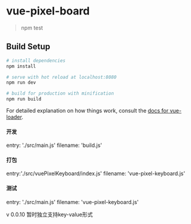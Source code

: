 # vue-pixel-board

> npm test

## Build Setup

``` bash
# install dependencies
npm install

# serve with hot reload at localhost:8080
npm run dev

# build for production with minification
npm run build
```

For detailed explanation on how things work, consult the [docs for vue-loader](http://vuejs.github.io/vue-loader).

#### 开发
entry: './src/main.js'
filename: 'build.js'


#### 打包
entry:'./src/vuePixelKeyboard/index.js'
filename: 'vue-pixel-keyboard.js'

#### 测试
entry: './src/main.js'
filename: 'vue-pixel-keyboard.js'

v 0.0.10 暂时独立支持key-value形式